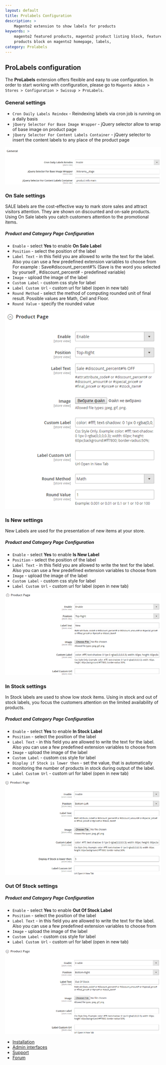 ```yaml
---
layout: default
title: Prolabels Configuration
description: >
    Magento2 extension to show labels for products
keywords: >
    magento2 featured products, magento2 product listing block, featured
    products block on magento2 homepage, labels,
category: Prolabels
---
```


## ProLabels configuration

The **ProLabels** extension offers flexible and easy to use configuration.
In order to start working with configuration, please go to
`Magento Admin > Stores > Configuration > Swissup > ProLabels`.

### General settings

-   `Cron Daily Labels Reindex` - Reindexing labels via cron job is running on a daily basis
-   `jQuery Selector For Base Image Wrapper` - jQuery selector allow to wrap of base image on product page
-   `jQuery Selector For Content Labels Container` - jQuery selector to insert the content labels to any place of the product page

![General](/images/m2/prolabels/general.png)

### On Sale settings

SALE labels are the cost-effective way to mark store sales and attract visitors attention. They are shown on discounted and on-sale products. Using On Sale labels you catch customers attention to the promotional items.

##### Product and Category Page Configuration

-   `Enable` - select **Yes** to enable **On Sale Label**
-   `Position` - select the position of the label
-   `Label Text` - in this field you are allowed to write the text for the label. Also you can use a few predefined extension variables to choose from <br />
For example : Save#discount_percent#% (Save is the word you selected by yourself , #discount_percent# - predefined variable)
-   `Image` - upload the image of the label
-   `Custom Label` - custom css style for label
-   `Label Custom Url` - custom url for label (open in new tab)
-   `Round Method` - select the method of computing rounded unit of final result. Possible values are Math, Ceil and Floor.
-   `Round Value` - specify the rounded value

![OnSale](/images/m2/prolabels/on_sale.png)

### Is New settings

New Labels are used for the presentation of new items at your store.

##### Product and Category Page Configuration

-   `Enable` - select **Yes** to enable **Is New Label**
-   `Position` - select the position of the label
-   `Label Text` - in this field you are allowed to write the text for the label. Also you can use a few predefined extension variables to choose from
-   `Image` - upload the image of the label
-   `Custom Label` - custom css style for label
-   `Label Custom Url` - custom url for label (open in new tab)

![IsNew](/images/m2/prolabels/is_new.png)

### In Stock settings

In Stock labels are used to show low stock items. Using in stock and out of stock labels, you focus the customers attention on the limited availability of products.

##### Product and Category Page Configuration

-   `Enable` - select **Yes** to enable **In Stock Label**
-   `Position` - select the position of the label
-   `Label Text` - in this field you are allowed to write the text for the label. Also you can use a few predefined extension variables to choose from
-   `Image` - upload the image of the label
-   `Custom Label` - custom css style for label
-   `Display if Stock is lower then` - set the value, that is automatically monitoring the number of products in stock during output of the label.
-   `Label Custom Url` - custom url for label (open in new tab)

![InStock](/images/m2/prolabels/in_stock.png)

### Out Of Stock settings

##### Product and Category Page Configuration

-   `Enable` - select **Yes** to enable **Out Of Stock Label**
-   `Position` - select the position of the label
-   `Label Text` - in this field you are allowed to write the text for the label. Also you can use a few predefined extension variables to choose from
-   `Image` - upload the image of the label
-   `Custom Label` - custom css style for label
-   `Label Custom Url` - custom url for label (open in new tab)

![OutOfStock](/images/m2/prolabels/out_stock.png)

* [Installation](installation/)
* [Admin interfaces](interfaces/)
* [Support](https://swissuplabs.com/contacts/)
* [Forum](https://swissuplabs.com/magento-forum/)
